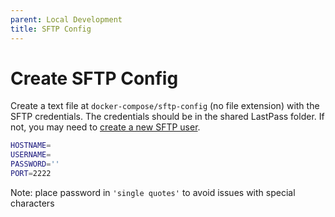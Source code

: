 ```yaml
---
parent: Local Development
title: SFTP Config
---
```

# Create SFTP Config
Create a text file at `docker-compose/sftp-config` (no file extension) with the SFTP credentials. The credentials should be in the shared LastPass folder. If not, you may need to [create a new SFTP user](/wpengine/add-sftp-user).


```sh
HOSTNAME=
USERNAME=
PASSWORD=''
PORT=2222
```

Note: place password in `'single quotes'` to avoid issues with special characters
